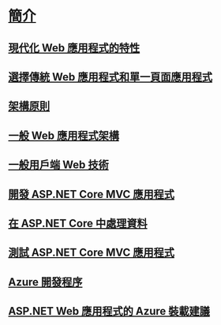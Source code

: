 # [簡介](index.md)
## [現代化 Web 應用程式的特性](modern-web-applications-characteristics.md)
## [選擇傳統 Web 應用程式和單一頁面應用程式](choose-between-traditional-web-and-single-page-apps.md)
## [架構原則](architectural-principles.md)
## [一般 Web 應用程式架構](common-web-application-architectures.md)
## [一般用戶端 Web 技術](common-client-side-web-technologies.md)
## [開發 ASP.NET Core MVC 應用程式](develop-asp-net-core-mvc-apps.md)
## [在 ASP.NET Core 中處理資料](work-with-data-in-asp-net-core-apps.md)
## [測試 ASP.NET Core MVC 應用程式](test-asp-net-core-mvc-apps.md)
## [Azure 開發程序](development-process-for-azure.md)
## [ASP.NET Web 應用程式的 Azure 裝載建議](azure-hosting-recommendations-for-asp-net-web-apps.md)
